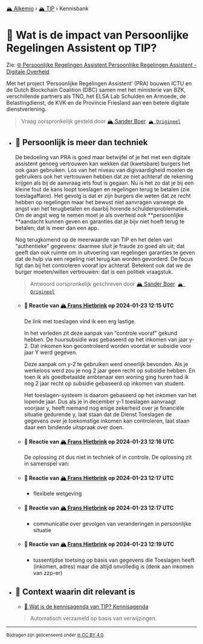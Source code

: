 [🏔️ Alkemio](https://welcome.alkem.io/) › [🏔️ TIP](https://alkem.io/tip/dashboard) › Kennisbank
# 📄 Wat is de impact van Persoonlijke Regelingen Assistent op TIP?
Zie: [🌐 Persoonlijke Regelingen Assistent Persoonlijke Regelingen Assistent - Digitale Overheid](https://www.digitaleoverheid.nl/overzicht-van-alle-onderwerpen/dienstverlening-aan-burgers-en-ondernemers/persoonlijke-regelingen-assistent/)

Met het project ‘Persoonlijke Regelingen Assistent’ (PRA) bouwen ICTU en de Dutch Blockchain Coalition (DBC) samen met het ministerie van BZK, verschillende partners als TNO, het ELSA Lab Schulden en Armoede, de Belastingdienst, de KVK en de Provincie Friesland aan een betere digitale dienstverlening.
> Vraag oorspronkelijk gesteld door [🏔️ Sander Boer](https://alkem.io/user/sander-boer-499). [`🏔️ Origineel`](https://alkem.io/tip/collaboration/watisdeimpactvan-169)

- ## <a id="persoonlijkismeer-4553"></a> 📌 Persoonlijk is meer dan techniek
  De bedoeling van PRA is goed maar betwijfel of je het met een digitale assistent genoeg vertrouwen kan wekken dat (kwetsbare) burgers het ook gaan gebruiken. Los van het niveau van digivaardigheid moeten de gebruikers ook het vertrouwen hebben dat ze niet achteraf de rekening krijgen als bij de aanvraag iets fout is gegaan. Nu is het zo dat je bij een kleine fout de kans loopt toeslagen en regelingen terug te betalen (zie toeslagaffaire). Het gevolg is dat er zijn burgers die weten dat ze recht hebben op regelingen maar het bewust niet aanvragen vanwege de angst van het terugbetalen en daarbij horende schuldenproblematiek. Om de angst weg te nemen moet je als overheid ook \*\*persoonlijke \*\*aandacht kunnen geven en garanties dat je bijv niet hoeft terug te betalen; dat is meer dan een app.
  
  Nog terugkomend op de meerwaarde van TIP en het delen van "authentieke" gegevens: daarmee sluit je fraude zo goed als uit; dat geeft dan ook ruimte om in uitvoering van regelingen garanties te geven dat de hulp via een regeling niet terug kan worden gevorderd. De focus ligt dan bij het controleren vooraf ipv achteraf. Betekent ook dat we de burger moeten/willen vertrouwen: dat is een politiek vraagstuk.

  
  > Antwoord oorspronkelijk geschreven door [🏔️ Sander Boer](https://alkem.io/tip/collaboration/watisdeimpactvan-169/posts/persoonlijkismeer-4553). [`🏔️ Origineel`](https://alkem.io/tip/collaboration/watisdeimpactvan-169/posts/persoonlijkismeer-4553)

    - #### 💬 Reactie van [🏔️ Frans Hietbrink](https://alkem.io/user/frans-hietbrink-4477) op 2024-01-23 12:15 UTC
          
      De link met toeslagen vind ik een erg lastige. 
      
      In het verleden zit deze aanpak  van “controle vooraf” gekund hebben. 
      De huursubsidie was gebaseerd op het inkomen van jaar y-2. Dat inkomen kon gecontroleerd worden voordat er subsidie voor jaar Y werd gegeven. 
      
      Deze aanpak om y-2 te gebruiken werd oneerlijk bevonden. Als je werkeloos werd zou je nog 2 jaar geen recht op subsidie hebben. 
      En toen ik als goedbetaalde ambtenaar een woning ging huren had ik nog 2 jaar recht op subsidie gebaseerd op inkomen van student. 
      
      Het toeslagen-systeem is daarom gebaseerd op het inkomen van het  lopende jaar. Dus als je in december y-1 toeslagen aanvraagt voorjaar y, heeft niemand nog enige zekerheid over je financiële situatie gedurende y, laat staan dat de Dienst Toeslagen de gegevens over je toekomstige inkomen kan controleren, laat staan daar een bindende uitspraak over doen. 
    - #### 💬 Reactie van [🏔️ Frans Hietbrink](https://alkem.io/user/frans-hietbrink-4477) op 2024-01-23 12:16 UTC
          
       De oplossing zit dus niet in techniek of in controle. De oplossing zit in samenspel van:
    - #### 💬 Reactie van [🏔️ Frans Hietbrink](https://alkem.io/user/frans-hietbrink-4477) op 2024-01-23 12:17 UTC
          
      - flexibele wetgeving
    - #### 💬 Reactie van [🏔️ Frans Hietbrink](https://alkem.io/user/frans-hietbrink-4477) op 2024-01-23 12:17 UTC
          
      - communicatie over gevolgen van veranderingen in persoonlijke situatie
    - #### 💬 Reactie van [🏔️ Frans Hietbrink](https://alkem.io/user/frans-hietbrink-4477) op 2024-01-23 12:19 UTC
          
      - tussentijdse toetsing op basis van gegevens die Toeslagen heeft (inkomen, adres) maar die altijd onvolledig is (denk aan inkomen van zzp-er)
- ## 📌 Context waarin dit relevant is
  - [📌 Wat is de kennisagenda van TIP? Kennisagenda](watisdekennisagen-9941.md#kennisagenda-5711)
  >Automatisch verzameld op basis van verwijzingen.
* * *
<small>Bijdragen zijn gelicenseerd onder [🌐 CC BY 4.0](https://creativecommons.org/licenses/by/4.0/deed.nl).</small>
